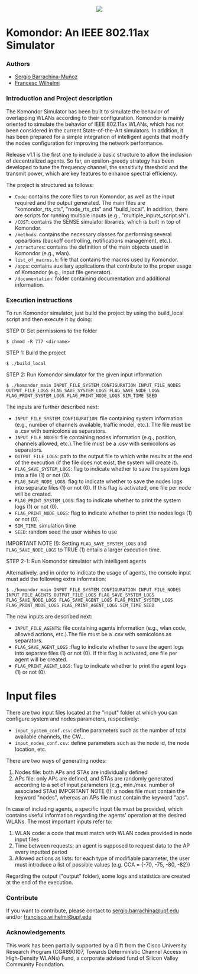 <p align="center"> 
<img src="https://github.com/wn-upf/Komondor/blob/master/Documentation/Other/Images and resources/komondor_logo.png">
</p>

# Komondor: An IEEE 802.11ax Simulator

### Authors
* [Sergio Barrachina-Muñoz](https://github.com/sergiobarra)
* [Francesc Wilhelmi](https://github.com/fwilhelmi)

### Introduction and Project description

The Komondor Simulator has been built to simulate the behavior of overlapping WLANs according to their configuration. Komondor is mainly oriented to simulate the behavior of IEEE 802.11ax WLANs, which has not been considered in the current State-of-the-Art simulators. In addition, it has been prepared for a simple integration of intelligent agents that modify the nodes configuration for improving the network performance. 

Release v1.1 is the first one to include a basic structure to allow the inclusion of decentralized agents. So far, an epsilon-greedy strategy has been developed to tune the frequency channel, the sensitivity threshold and the transmit power, which are key features to enhance spectral efficiency.

The project is structured as follows:
* ```Code```: contains the core files to run Komondor, as well as the input required and the output generated. The main files are "komondor_rts_cts", "node_rts_cts" and "build_local". In addition, there are scripts for running multiple inputs (e.g., "multiple_inputs_script.sh").
* ```/COST```: contains the SENSE simulator libraries, which is built in top of Komondor.
* ```/methods```: contains the necessary classes for performing several opeartions (backoff controlling, notifications management, etc.).
* ```/structures```: contains the definition of the main objects used in Komondor (e.g., wlan).
* ```list_of_macros.h```: file that contains the macros used by Komondor.
* ```/apps```: contains auxiliary applications that contribute to the proper usage of Komondor (e.g., input file generator).
* ```/documentation```: folder containing documentation and additional information.

### Execution instructions

To run Komondor simulator, just build the project by using the build_local script and then execute it by doing:

STEP 0: Set permissions to the folder

```
$ chmod -R 777 <dirname>
```

STEP 1: Build the project

```
$ ./build_local
```

STEP 2: Run Komondor simulator for the given input information

```
$ ./komondor_main INPUT_FILE_SYSTEM_CONFIGURATION INPUT_FILE_NODES OUTPUT_FILE_LOGS FLAG_SAVE_SYSTEM_LOGS FLAG_SAVE_NODE_LOGS FLAG_PRINT_SYSTEM_LOGS FLAG_PRINT_NODE_LOGS SIM_TIME SEED
```

The inputs are further described next:
* ```INPUT_FILE_SYSTEM_CONFIGURATION```: file containing system information (e.g., number of channels available, traffic model, etc.). The file must be a .csv with semicolons as separators.
* ```INPUT_FILE_NODES```: file containing nodes information (e.g., position, channels allowed, etc.).The file must be a .csv with semicolons as separators.
* ```OUTPUT_FILE_LOGS```: path to the output file to which write results at the end of the execution (if the file does not exist, the system will create it).
* ```FLAG_SAVE_SYSTEM_LOGS```: flag to indicate whether to save the system logs into a file (1) or not (0).
* ```FLAG_SAVE_NODE_LOGS```: flag to indicate whether to save the nodes logs into separate files (1) or not (0). If this flag is activated, one file per node will be created.
* ```FLAG_PRINT_SYSTEM_LOGS```: flag to indicate whether to print the system logs (1) or not (0).
* ```FLAG_PRINT_NODE_LOGS```: flag to indicate whether to print the nodes logs (1) or not (0). 
* ```SIM_TIME```: simulation time
* ```SEED```: random seed the user wishes to use

IMPORTANT NOTE (!): Setting ```FLAG_SAVE_SYSTEM_LOGS``` and ```FLAG_SAVE_NODE_LOGS``` to TRUE (1) entails a larger execution time. 

STEP 2-1: Run Komondor simulator with intelligent agents

Alternatively, and in order to indicate the usage of agents, the console input must add the following extra information:

```
$ ./komondor_main INPUT_FILE_SYSTEM_CONFIGURATION INPUT_FILE_NODES INPUT_FILE_AGENTS OUTPUT_FILE_LOGS FLAG_SAVE_SYSTEM_LOGS FLAG_SAVE_NODE_LOGS FLAG_SAVE_AGENT_LOGS FLAG_PRINT_SYSTEM_LOGS FLAG_PRINT_NODE_LOGS FLAG_PRINT_AGENT_LOGS SIM_TIME SEED
```

The new inputs are described next:
* ```INPUT_FILE_AGENTS```: file containing agents information (e.g., wlan code, allowed actions, etc.).The file must be a .csv with semicolons as separators.
* ```FLAG_SAVE_AGENT_LOGS``` :flag to indicate whether to save the agent logs into separate files (1) or not (0). If this flag is activated, one file per agent will be created.
* ```FLAG_PRINT_AGENT_LOGS```: flag to indicate whether to print the agent logs (1) or not (0). 

# Input files

There are two input files located at the "input" folder at which you can configure system and nodes parameters, respectively:
* ```input_system_conf.csv```: define parameters such as the number of total available channels, the CW...
* ```input_nodes_conf.csv```: define parameters such as the node id, the node location, etc.
		
There are two ways of generating nodes:
1) Nodes file: both APs and STAs are individually defined
2) APs file: only APs are defined, and STAs are randomly generated according to a set of input parameters (e.g., min./max. number of associated STAs)
IMPORTANT NOTE (!): a nodes file must contain the keyword "nodes", whereas an APs file must contain the keyword "aps".

In case of including agents, a specific input file must be provided, which contains useful information regarding the agents' operation at the desired WLANs. The most important inputs refer to:
1) WLAN code: a code that must match with WLAN codes provided in node input files
2) Time between requests: an agent is supposed to request data to the AP every inputted period
3) Allowed actions as lists: for each type of modifiable parameter, the user must introduce a list of possible values (e.g. CCA = {-70, -75, -80, -82})

Regarding the output ("output" folder), some logs and statistics are created at the end of the execution.

### Contribute

If you want to contribute, please contact to sergio.barrachina@upf.edu and/or francisco.wilhelmi@upf.edu

### Acknowledgements

This work has been partially supported by a Gift from the Cisco University Research Program (CG\#890107, Towards Deterministic Channel Access in High-Density WLANs) Fund, a corporate advised fund of Silicon Valley Community Foundation.
